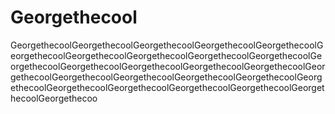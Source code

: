 # Georgethecool
GeorgethecoolGeorgethecoolGeorgethecoolGeorgethecoolGeorgethecoolGeorgethecoolGeorgethecoolGeorgethecoolGeorgethecoolGeorgethecoolGeorgethecoolGeorgethecoolGeorgethecoolGeorgethecoolGeorgethecoolGeorgethecoolGeorgethecoolGeorgethecoolGeorgethecoolGeorgethecoolGeorgethecoolGeorgethecoolGeorgethecoolGeorgethecoolGeorgethecoolGeorgethecoolGeorgethecoo
